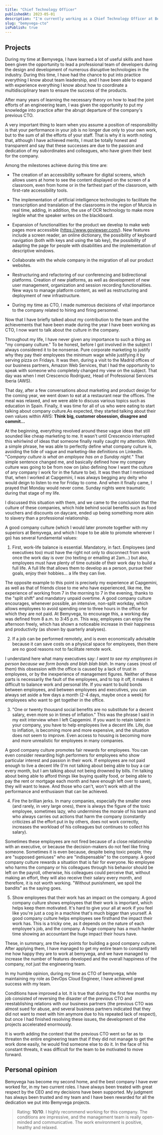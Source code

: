 ```yaml
---
title: "Chief Technology Officer"
publishedAt: 2023-05-01
description: "I'm currently working as a Chief Technology Officer at Bemyvega"
slug: "bemyvega-cto"
isPublish: true
---
```


## Projects

During my time at Bemyvega, I have learned a lot of useful skills and have been given the opportunity to lead a professional team of developers during the design and development of numerous disruptive technologies in the industry. During this time, I have had the chance to put into practice everything I know about team leadership, and I have been able to expand with experience everything I know about how to coordinate a multidisciplinary team to ensure the success of the products.

After many years of learning the necessary theory on how to lead the joint efforts of an engineering team, I was given the opportunity to put my knowledge into practice after the abrupt departure of the company's previous CTO.

A very important thing to learn when you assume a position of responsibility is that your performance in your job is no longer due only to your own work, but to the sum of all the efforts of your staff. That is why it is worth noting that, although I have achieved merits, I must be totally honest and transparent and say that these successes are due to the passion and dedication of my subordinates and colleagues, who have given their best for the company.

Among the milestones achieve during this time are:

- The creation of an accessibility software for digital screens, which allows users at home to see the content displayed on the screen of a classroom, even from home or in the farthest part of the classroom, with first-rate accessibility tools.

- The implementation of artificial intelligence technologies to facilitate the transcription and translation of the classrooms in the region of Murcia in real time, adding, in addition, the use of OCR technology to make more legible what the speaker writes on the blackboard.

- Expansion of functionalities for the product we develop to make web pages more accessible (https://www.goviewser.com/). New features include a screen reader, an online dictionary, the possibility of keyboard navigation (both with keys and using the tab key), the possibility of adapting the page for people with disabilities and the implementation of descriptive windows.

- Collaborate with the whole company in the migration of all our product websites.

- Restructuring and refactoring of our conferencing and bidirectional platforms. Creation of new platforms, as well as development of new user management, organization and session recording functionalities. New ways to manage platform content, as well as restructuring and deployment of new infrastructure.

- During my time as CTO, I made numerous decisions of vital importance to the company related to hiring and firing personnel.

Now that I have briefly talked about my contribution to the team and the achievements that have been made during the year I have been working as CTO, I now want to talk about the culture in the company.

Throughout my life, I have never given any importance to such a thing as "my company culture." To be honest, before I got involved in the subject I always considered it to be nonsense. Pure corporate marketing to justify why they pay their employees the minimum wage while justifying it by serving pizza on Fridays. It was then, during a visit to the Madrid offices of our business partners, Amazon Web Services, that I had the opportunity to speak with someone who completely changed my view on the subject. That day was when I met Crescencio Rodríguez, Head of Professional Services Iberia (AWS).

That day, after a few conversations about marketing and product design for the coming year, we went down to eat at a restaurant near the offices. The meal was relaxed, and we were able to discuss various topics such as education in Spain. Finally, it was time for all of us who were eating to start talking about company culture.As expected, they started talking about their own values ​​within AWS: **Think big, customer obsession, disagree and commit...**

At the beginning, everything revolved around these vague ideas that still sounded like cheap marketing to me. It wasn't until Crescencio interrupted this whirlwind of ideas that someone finally really caught my attention. With a simple phrase, he was able to perfectly define what company culture is, avoiding the tide of vague and marketing-like definitions on LinkedIn. "_Company culture is what an employee has on a Sunday night._" That simple sentence changed me, and basically defined how my company culture was going to be from now on (also defining how I want the culture of any company I work for in the future to be). It was then that I mentioned that, when I worked at Capgemini, I was always begging any deity who would deign to listen to me for Friday to come. And when it finally came, I prayed that Monday would never come. Sunday nights were traumatic during that stage of my life.

I discussed this situation with them, and we came to the conclusion that the culture of these companies, which hide behind social benefits such as food vouchers and discounts on daycare, ended up being something more akin to slavery than a professional relationship.

A good company culture (which I would later promote together with my superiors at Bemyvega, and which I hope to be able to promote wherever I go) has several fundamental values:

1. First, work-life balance is essential. Mandatory, in fact. Employees (and executives too) must have the right not only to disconnect from work once the work day is over (no texting or emailing at 2am...) but also, employees must have plenty of time outside of their work day to build a full life. A full life that allows them to develop as a person, pursue their goals, enjoy their hobbies... a life they can live.

The opposite example to this point is precisely my experience at Capgemini, as well as that of friends close to me who have experienced, like me, the experience of working from 7 in the morning to 7 in the evening, thanks to the "split shift" and mandatory unpaid overtime. A good company culture encourages, whenever possible, an intensive, non-split workday, which allows employees to avoid spending one to three hours in the office for which they are not paid. At Bemyvega, to encourage this, a working day was defined from 8 a.m. to 3:45 p.m. This way, employees can enjoy the afternoon freely, which has shown a noticeable increase in their happiness and productivity (as shown by quarterly analyses).

2. If a job can be performed remotely, and is even economically advisable because it can save costs on a physical space for employees, then there are no good reasons not to facilitate remote work.

I understand here what many executives say: _I want to see my employees in person because we form bonds and blah blah blah_. In many cases (most of them) this obsession with the office is caused by a lack of trust in employees, or by the inexperience of management figures. Neither of these parts is necessarily the fault of the employees, and to top it off, it makes it difficult to balance work and personal life. If you want to build bonds between employees, and between employees and executives, you can always set aside a few days a month (2-4 days, maybe once a week) for employees who want to get together in the office.

3. "One or twenty thousand social benefits are no substitute for a decent salary, even more so in times of inflation." This was the phrase I said in my exit interview when I left Capgemini. If you want to retain talent in your company, you have to help employees live a decent life. Life, due to inflation, is becoming more and more expensive, and the situation does not seem to improve. Even access to housing is becoming more and more unrealistic for employees in many companies.

A good company culture promotes fair rewards for employees. You can even consider rewarding high performers for employees who show particular interest and passion in their work. If employees are not paid enough to live a decent life (I'm not talking about being able to buy a car every month, but I am talking about not being drowned by bills. I'm talking about being able to afford things like buying quality food, or being able to pay the rent or mortgage each month and have enough left over to save), they will want to leave. And those who can't, won't work with all the performance and enthusiasm that can be achieved.

4. Fire the brillian jerks. In many companies, especially the smaller ones (and rarely, in very large ones), there is always the figure of the toxic employee, sometimes lazy, who undermines the morale of his team and who always carries out actions that harm the company (constantly criticizes all the effort put in by others, does not work correctly, increases the workload of his colleagues but continues to collect his salary).

Sometimes these employees are not fired because of a close relationship with an executive, or because the decision-makers do not feel like firing someone. Sometimes it is even because, despite being toxic people, they are "supposed geniuses" who are "indispensable" to the company. A good company culture rewards a situation that is fair for everyone. No employee who harms the company or his colleagues through his behavior should be left on the payroll, otherwise, his colleagues could perceive that, without making an effort, they will also receive their salary every month, and therefore, it is not worth working. "Without punishment, we spoil the bandits" as the saying goes.

5. Show employees that their work has an impact on the company. A good company culture shows employees that their work is important, which helps keep them motivated. It's hard to give your all at work if you feel like you're just a cog in a machine that's much bigger than yourself. A good company culture helps employees see firsthand the impact their work has. This is a tricky one, as it depends on the nature of each employee's job, and the company. A huge company has a much harder time showing an accountant the huge impact their hours have.

These, in summary, are the key points for building a good company culture. After applying them, I have managed to get my entire team to constantly tell me how happy they are to work at bemyvega, and we have managed to increase the number of features developed and the overall happiness of the company, not just the engineering team.

In my humble opinion, during my time as CTO of bemyvega, while maintaining my role as DevOps Cloud Engineer, I have achieved great success with my team.

Conditions have improved a lot. It is true that during the first few months my job consisted of reversing the disaster of the previous CTO and reestablishing relations with our business partners (the previous CTO was almost sued for abuse, and several business partners indicated that they did not want to meet with him anymore due to his repeated lack of respect), but once I had finished resolving these issues, the development of the projects accelerated enormously.

It is worth adding the context that the previous CTO went so far as to threaten the entire engineering team that if they did not manage to get the work done easily, he would find someone else to do it. In the face of his constant threats, it was difficult for the team to be motivated to move forward.

## Personal opinion

Bemyvega has become my second home, and the best company I have ever worked for, in my two current roles. I have always been treated with great respect by the CEO and my decisions have been supported. My judgment has always been trusted and my team and I have been rewarded for all the dedication we put into Bemyvega projects.

> Rating: **10/10**. I highly recommend working for this company. The conditions are impressive, and the management team is really open-minded and communicative. The work environment is positive, healthy and relaxed.

[https://www.goviewser.com/]: https://www.goviewser.com/

